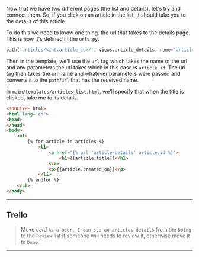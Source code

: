 Now that we have two different pages (the list and details), let's try and connect them. So, if you click on an article in the list, it should take you to the details of this article. 

To do this we need to know one thing. the url that takes to the details page. This is how it's defined in the `urls.py`.
```python
path('articles/<int:article_id>/', views.article_details, name="article-details")
```
Then in the template, we'll use the `url` tag which takes the name of the url and any parameters the url takes which in this case is `article_id`. The url tag then takes the url name and whatever parameters were passed and converts it to the `path`/`url` that has the received name.

In `main/templates/articles_list.html`, we'll specify that when the title is clicked, take me to its details.
```html
<!DOCTYPE html>
<html lang="en">
<head>
</head>
<body>
    <ul>
        {% for article in articles %}
            <li>
                <a href="{% url 'article-details' article.id %}">
                    <h1>{{article.title}}</h1>
                </a>
                <p>{{article.created_on}}</p>
            </li>
        {% endfor %}
    </ul>
</body>
```

___
## Trello
> Move card `As a user, I can see an articles details` from the `Doing` to the `Review` list if someone will needs to review it, otherwise move it to `Done`.
___
